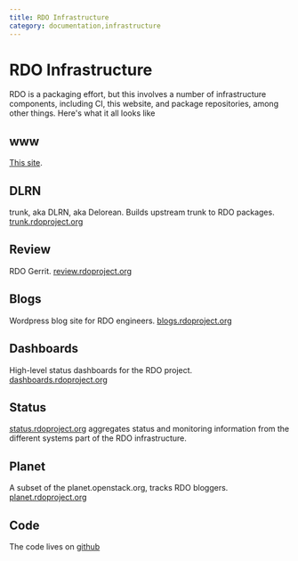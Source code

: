 ```yaml
---
title: RDO Infrastructure
category: documentation,infrastructure
---
```


# RDO Infrastructure

RDO is a packaging effort, but this involves a number of infrastructure
components, including CI, this website, and package repositories, among
other things. Here's what it all looks like

## www

[This site](http://rdoproject.org/).

## DLRN

trunk, aka DLRN, aka Delorean. Builds upstream trunk to RDO packages.
[trunk.rdoproject.org](http://trunk.rdoproject.org)

## Review

RDO Gerrit. [review.rdoproject.org](https://review.rdoproject.org/)

## Blogs

Wordpress blog site for RDO engineers.
[blogs.rdoproject.org](http://blogs.rdoproject.org/)

## Dashboards

High-level status dashboards for the RDO project.
[dashboards.rdoproject.org](https://dashboards.rdoproject.org/rdo-dev)

## Status

[status.rdoproject.org](http://status.rdoproject.org/) 
aggregates status and monitoring information from
the different systems part of the RDO infrastructure.

## Planet

A subset of the planet.openstack.org, tracks RDO bloggers.
[planet.rdoproject.org](http://planet.rdoproject.org/)

## Code

The code lives on [github](https://github.com/redhat-openstack)

